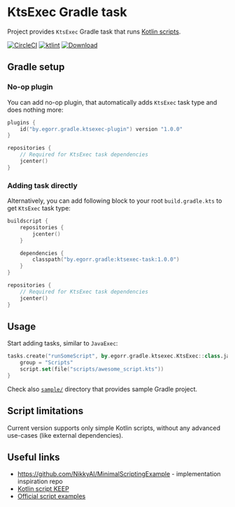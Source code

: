 # KtsExec Gradle task

Project provides `KtsExec` Gradle task that runs [Kotlin scripts](https://github.com/Kotlin/KEEP/blob/scripting/proposals/scripting-support.md).

[![CircleCI](https://circleci.com/gh/Tapchicoma/ktsexec-gradle.svg?style=svg)](https://circleci.com/gh/Tapchicoma/ktsexec-gradle)
[![ktlint](https://img.shields.io/badge/code%20style-%E2%9D%A4-FF4081.svg)](https://ktlint.github.io/)
[![Download](https://api.bintray.com/packages/tapchicoma/maven/ktsexec-task/images/download.svg)](https://bintray.com/tapchicoma/maven/ktsexec-task/_latestVersion)

## Gradle setup

### No-op plugin

You can add no-op plugin, that automatically adds `KtsExec` task type
and does nothing more:
```kotlin
plugins {
    id("by.egorr.gradle.ktsexec-plugin") version "1.0.0"
}

repositories {
    // Required for KtsExec task dependencies
    jcenter()
}
```

### Adding task directly

Alternatively, you can add following block to your root `build.gradle.kts`
to get `KtsExec` task type:
```kotlin
buildscript {
    repositories {
        jcenter()
    }

    dependencies {
        classpath("by.egorr.gradle:ktsexec-task:1.0.0")
    }
}

repositories {
    // Required for KtsExec task dependencies
    jcenter()
}
```

## Usage

Start adding tasks, similar to `JavaExec`:
```kotlin
tasks.create("runSomeScript", by.egorr.gradle.ktsexec.KtsExec::class.java) {
    group = "Scripts"
    script.set(file("scripts/awesome_script.kts"))
}
```

Check also [`sample/`](sample/) directory that provides sample Gradle project.

## Script limitations

Current version supports only simple Kotlin scripts, 
without any advanced use-cases (like external dependencies).

## Useful links

- https://github.com/NikkyAI/MinimalScriptingExample - implementation inspiration repo
- [Kotlin script KEEP](https://github.com/Kotlin/KEEP/blob/scripting/proposals/scripting-support.md)
- [Official script examples](https://github.com/JetBrains/kotlin/tree/master/libraries/examples/scripting)
